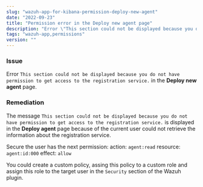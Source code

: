 ```yaml
---
slug: "wazuh-app-for-kibana-permission-deploy-new-agent"
date: "2022-09-23"
title: "Permission error in the Deploy new agent page"
description: "Error \"This section could not be displayed because you do not have permission to get access to the registration service.\" in the Deploy new agent page."
tags: "wazuh-app,permissions"
version: ""
---
```


### Issue

Error `This section could not be displayed because you do not have permission to get access to the registration service.` in the **Deploy new agent** page.

### Remediation

The message `This section could not be displayed because you do not have permission to get access to the registration service.` is displayed in the **Deploy agent** page because of the current user could not retrieve the information about the registration service.

Secure the user has the next permission:
action: `agent:read`
resource: `agent:id:000`
effect: `allow`

You could create a custom policy, assing this policy to a custom role and assign this role to the target user in the `Security` section of the Wazuh plugin.
